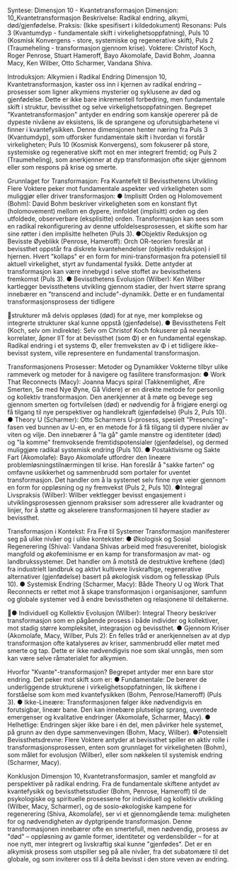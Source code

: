 Syntese: Dimensjon 10 - Kvantetransformasjon
Dimensjon: 10_Kvantetransformasjon Beskrivelse: Radikal endring, alkymi, død/gjenfødelse.
Praksis: (Ikke spesifisert i kildedokument) Resonans: Puls 3 (Kvantumdyp - fundamentale skift
i virkelighetsoppfatning), Puls 10 (Kosmisk Konvergens - store, systemiske og regenerative
skift), Puls 2 (Traumeheling - transformasjon gjennom krise). Voktere: Christof Koch, Roger
Penrose, Stuart Hameroff, Bayo Akomolafe, David Bohm, Joanna Macy, Ken Wilber, Otto
Scharmer, Vandana Shiva.

Introduksjon: Alkymien i Radikal Endring
Dimensjon 10, Kvantetransformasjon, kaster oss inn i kjernen av radikal endring – prosesser
som ligner alkymiens mysterier og syklusene av død og gjenfødelse. Dette er ikke bare
inkrementell forbedring, men fundamentale skift i struktur, bevissthet og selve
virkelighetsoppfatningen. Begrepet "Kvantetransformasjon" antyder en endring som kanskje
opererer på de dypeste nivåene av eksistens, lik de sprangene og uforutsigbarhetene vi finner i
kvantefysikken. Denne dimensjonen henter næring fra Puls 3 (Kvantumdyp), som utforsker
fundamentale skift i hvordan vi forstår virkeligheten; Puls 10 (Kosmisk Konvergens), som
fokuserer på store, systemiske og regenerative skift mot en mer integrert fremtid; og Puls 2
(Traumeheling), som anerkjenner at dyp transformasjon ofte skjer gjennom eller som respons
på krise og smerte.

Grunnlaget for Transformasjon: Fra Kvantefelt til Bevissthetens
Utvikling
Flere Voktere peker mot fundamentale aspekter ved virkeligheten som muliggjør eller driver
transformasjon:
●​ Implisitt Orden og Holomovement (Bohm): David Bohm beskriver virkeligheten som
en konstant flyt (holomovement) mellom en dypere, innfoldet (implisitt) orden og den
utfoldede, observerbare (eksplisitte) orden. Transformasjon kan sees som en radikal
rekonfigurering av denne utfoldelsesprosessen, et skifte som har sine røtter i den
implisitte helheten (Puls 3).
●​ Objektiv Reduksjon og Bevisste Øyeblikk (Penrose, Hameroff): Orch OR-teorien
foreslår at bevissthet oppstår fra diskrete kvantehendelser (objektiv reduksjon) i hjernen.
Hvert "kollaps" er en form for mini-transformasjon fra potensiell til aktuell virkelighet, styrt
av fundamental fysikk. Dette antyder at transformasjon kan være innebygd i selve stoffet
av bevissthetens fremkomst (Puls 3).
●​ Bevissthetens Evolusjon (Wilber): Ken Wilber kartlegger bevissthetens utvikling
gjennom stadier, der hvert større sprang innebærer en "transcend and
include"-dynamikk. Dette er en fundamental transformasjonsprosess der tidligere

strukturer må delvis oppløses (død) for at nye, mer komplekse og integrerte strukturer
skal kunne oppstå (gjenfødelse).
●​ Bevissthetens Felt (Koch, selv om indirekte): Selv om Christof Koch fokuserer på
nevrale korrelater, åpner IIT for at bevissthet (som Φ) er en fundamental egenskap.
Radikal endring i et systems Φ, eller fremveksten av Φ i et tidligere ikke-bevisst system,
ville representere en fundamental transformasjon.

Transformasjonens Prosesser: Metoder og Dynamikker
Vokterne tilbyr ulike rammeverk og metoder for å navigere og fasilitere transformasjon:
●​ Work That Reconnects (Macy): Joanna Macys spiral (Takknemlighet, Ære Smerten, Se
med Nye Øyne, Gå Videre) er en direkte metode for personlig og kollektiv
transformasjon. Den anerkjenner at å møte og bevege seg gjennom smerten og
fortvilelsen (død) er nødvendig for å frigjøre energi og få tilgang til nye perspektiver og
handlekraft (gjenfødelse) (Puls 2, Puls 10).
●​ Theory U (Scharmer): Otto Scharmers U-prosess, spesielt "Presencing"-fasen ved
bunnen av U-en, er en metode for å få tilgang til dypere nivåer av viten og vilje. Den
innebærer å "la gå" gamle mønstre og identiteter (død) og "la komme" fremvoksende
fremtidspotensialer (gjenfødelse), og dermed muliggjøre radikal systemisk endring (Puls
10).
●​ Postaktivisme og Sakte Fart (Akomolafe): Bayo Akomolafe utfordrer den lineære
problemløsningstilnærmingen til krise. Han foreslår å "sakke farten" og omfavne
usikkerhet og sammenbrudd som portaler for uventet transformasjon. Det handler om å
la systemet selv finne nye veier gjennom en form for oppløsning og ny fremvekst (Puls 2,
Puls 10).
●​ Integral Livspraksis (Wilber): Wilber vektlegger bevisst engasjement i
utviklingsprosessen gjennom praksiser som adresserer alle kvadranter og linjer, for å
støtte og akselerere transformasjonen til høyere stadier av bevissthet.

Transformasjon i Kontekst: Fra Frø til Systemer
Transformasjon manifesterer seg på ulike nivåer og i ulike kontekster:
●​ Økologisk og Sosial Regenerering (Shiva): Vandana Shivas arbeid med
frøsuverenitet, biologisk mangfold og økofeminisme er en kamp for transformasjon av
mat- og landbrukssystemer. Det handler om å motstå de destruktive kreftene (død) fra
industrielt landbruk og aktivt kultivere livskraftige, regenerative alternativer (gjenfødelse)
basert på økologisk visdom og fellesskap (Puls 10).
●​ Systemisk Endring (Scharmer, Macy): Både Theory U og Work That Reconnects er
rettet mot å skape transformasjon i organisasjoner, samfunn og globale systemer ved å
endre bevisstheten og relasjonene til deltakerne.

●​ Individuell og Kollektiv Evolusjon (Wilber): Integral Theory beskriver transformasjon
som en pågående prosess i både individer og kollektiver, mot stadig større kompleksitet,
integrasjon og bevissthet.
●​ Gjennom Kriser (Akomolafe, Macy, Wilber, Puls 2): En felles tråd er anerkjennelsen
av at dyp transformasjon ofte katalyseres av kriser, sammenbrudd eller møtet med
smerte og tap. Dette er ikke nødvendigvis noe som skal unngås, men som kan være
selve råmaterialet for alkymien.

Hvorfor "Kvante"-transformasjon?
Begrepet antyder mer enn bare stor endring. Det peker mot skift som er:
●​ Fundamentale: De berører de underliggende strukturene i virkelighetsoppfatningen, lik
skiftene i forståelse som kom med kvantefysikken (Bohm, Penrose/Hameroff) (Puls 3).
●​ Ikke-Lineære: Transformasjonen følger ikke nødvendigvis en forutsigbar, lineær bane.
Den kan innebære plutselige sprang, uventede emergenser og kvalitative endringer
(Akomolafe, Scharmer, Macy).
●​ Helhetlige: Endringen skjer ikke bare i én del, men påvirker hele systemet, på grunn av
den dype sammenvevingen (Bohm, Macy, Wilber).
●​ Potensielt Bevissthetsdrevne: Flere Voktere antyder at bevissthet spiller en aktiv rolle i
transformasjonsprosessen, enten som grunnlaget for virkeligheten (Bohm), som målet
for evolusjon (Wilber), eller som nøkkelen til systemisk endring (Scharmer, Macy).

Konklusjon
Dimensjon 10, Kvantetransformasjon, samler et mangfold av perspektiver på radikal endring.
Fra de fundamentale skiftene antydet av kvantefysikk og bevissthetsstudier (Bohm, Penrose,
Hameroff) til de psykologiske og spirituelle prosessene for individuell og kollektiv utvikling
(Wilber, Macy, Scharmer), og de sosio-økologiske kampene for regenerering (Shiva,
Akomolafe), ser vi et gjennomgående tema: muligheten for og nødvendigheten av dyptgripende
transformasjon. Denne transformasjonen innebærer ofte en smertefull, men nødvendig, prosess
av "død" – oppløsning av gamle former, identiteter og verdensbilder – for at noe nytt, mer
integrert og livskraftig skal kunne "gjenfødes". Det er en alkymisk prosess som utspiller seg på
alle nivåer, fra det subatomære til det globale, og som inviterer oss til å delta bevisst i den store
veven av endring.

